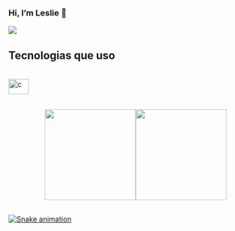 ### Hi, I’m Leslie 👋 

<a href="https://www.linkedin.com/in/rafaella-ballerini-45875016a" target="_blank"><img src="https://img.shields.io/badge/-LinkedIn-%230077B5?style=for-the-badge&logo=linkedin&logoColor=white" target="_blank"></a> 
 ## Tecnologias que uso
  
<div style="display: inline_block"><br>
  <img align="center" alt="c" height="30" width="40" src="https://img.shields.io/badge/C-00599C?style=for-the-badge&logo=c&logoColor=white">
</div>

##

<div align="center">
  <a href="https://github.com/rsleslie">
  <img height="180em" src="https://github-readme-stats.vercel.app/api?username=rsleslie&show_icons=true&theme=dracula&include_all_commits=true&count_private=true"/><img height="180em" src="https://github-readme-stats.vercel.app/api/top-langs/?username=rsleslie&layout=compact&langs_count=7&theme=dracula"/>
</div>
  
  ## 
 
<div> 
    
  ![Snake animation](https://github.com/rsleslie/rsleslie/blob/output/github-contribution-grid-snake.svg)
 
</div>

